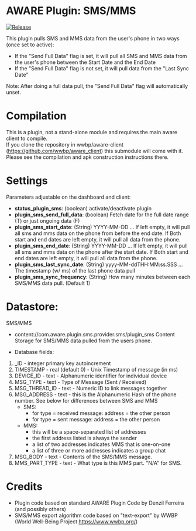 AWARE Plugin: SMS/MMS
==========================

[![Release](https://jitpack.io/v/denzilferreira/com.aware.plugin.sms.svg)](https://jitpack.io/#denzilferreira/com.aware.plugin.sms)

This plugin pulls SMS and MMS data from the user's phone in two ways (once set to active):
* If the "Send Full Data" flag is set, it will pull all SMS and MMS data from the user's phone between the Start Date and the End Date
* If the "Send Full Data" flag is not set, it will pull data from the "Last Sync Date"

Note: After doing a full data pull, the "Send Full Data" flag will automatically unset.

# Compilation

This is a plugin, not a stand-alone module and requires the main aware client to compile.  
If you clone the repository in wwbp/aware-client (https://github.com/wwbp/aware_client) this submodule will come with it.
Please see the compilation and apk construction instructions there.

# Settings

Parameters adjustable on the dashboard and client:
- **status_plugin_sms**: (boolean) activate/deactivate plugin
- **plugin_sms_send_full_data**: (boolean) Fetch date for the full date range (T) or just ongoing data (F)
- **plugin_sms_start_date**: (String) YYYY-MM-DD ... If left empty, it will pull all sms and mms data on the phone from before the end date. If Both start and end dates are left empty, it will pull all data from the phone.
- **plugin_sms_end_date**: (String) YYYY-MM-DD ... If left empty, it will pull all sms and mms data on the phone after the start date. If Both start and end dates are left empty, it will pull all data from the phone.
- **plugin_sms_last_sync_date**: (String) yyyy-MM-ddTHH:MM:ss.SSS ... The timestamp (w/ ms) of the last phone data pull
- **plugin_sms_sync_frequency**: (String) How many minutes between each SMS/MMS data pull. (Default 1)

# Datastore:
SMS/MMS
- content://com.aware.plugin.sms.provider.sms/plugin_sms
Content Storage for SMS/MMS data pulled from the users phone.

- Database fields:
1. _ID - integer primary key autoincrement
2. TIMESTAMP - real (default 0) - Unix Timestamp of message (in ms)
3. DEVICE_ID - text - Alphanumeric identifier for individual device
4. MSG_TYPE - text - Type of Message (Sent / Received)
5. MSG_THREAD_ID - text - Numeric ID to link messages together
6. MSG_ADDRESS - text - this is the Alphanumeric Hash of the phone number. See below for differences between SMS and MMS
    * SMS:
        * for type = received message: address = the other person
        * for type = sent message: address = the other person
    * MMS:
        * this will be a space-separated list of addresses
        * the first address listed is always the sender
        * a list of two addresses indicates MMS that is one-on-one
        * a list of three or more addresses indicates a group chat
7. MSG_BODY - text - Contents of the SMS/MMS message.
8. MMS_PART_TYPE - text - What type is this MMS part. "N/A" for SMS.

# Credits

- Plugin code based on standard AWARE Plugin Code by Denzil Ferreira (and possibly others)
- SMS/MMS export algorithm code based on "text-export" by WWBP (World Well-Being Project https://www.wwbp.org/)